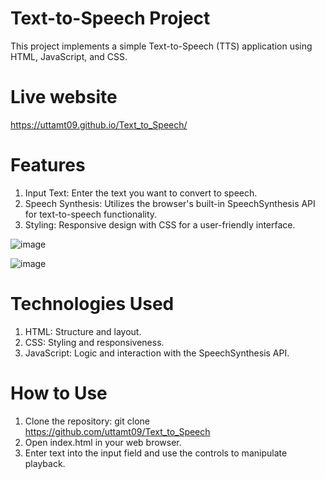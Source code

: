 # Text-to-Speech Project
  This project implements a simple Text-to-Speech (TTS) application using HTML, JavaScript, and CSS.

# Live website
https://uttamt09.github.io/Text_to_Speech/

# Features
  1. Input Text: Enter the text you want to convert to speech.
  2. Speech Synthesis: Utilizes the browser's built-in SpeechSynthesis API for text-to-speech functionality.
  3. Styling: Responsive design with CSS for a user-friendly interface.

![image](https://github.com/uttamt09/Text_to_Speech/assets/139229602/aaed240c-5afd-4440-bc93-9afacb0ba928)


![image](https://github.com/uttamt09/Text_to_Speech/assets/139229602/d20e7650-3764-461a-abfa-3a61f1347ce9)




# Technologies Used
  1. HTML: Structure and layout.
  2. CSS: Styling and responsiveness.
  3. JavaScript: Logic and interaction with the SpeechSynthesis API.

# How to Use
  1. Clone the repository: git clone https://github.com/uttamt09/Text_to_Speech
  2. Open index.html in your web browser.
  3. Enter text into the input field and use the controls to manipulate playback.
